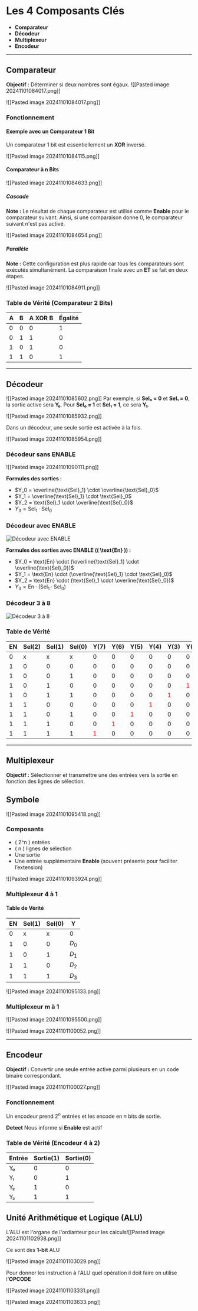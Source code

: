# Les 4 Composants Clés

- **Comparateur**
- **Décodeur**
- **Multiplexeur**
- **Encodeur**

---

## Comparateur

**Objectif :** Déterminer si deux nombres sont égaux.
![[Pasted image 20241101084017.png]]

![[Pasted image 20241101084017.png]]

### Fonctionnement

#### Exemple avec un Comparateur 1 Bit

Un comparateur 1 bit est essentiellement un **XOR** inversé.

![[Pasted image 20241101084115.png]]

#### Comparateur à n Bits

![[Pasted image 20241101084633.png]]

##### Cascade

**Note :** Le résultat de chaque comparateur est utilisé comme **Enable** pour le comparateur suivant. Ainsi, si une comparaison donne 0, le comparateur suivant n'est pas activé.

![[Pasted image 20241101084654.png]]

##### Parallèle

**Note :** Cette configuration est plus rapide car tous les comparateurs sont exécutés simultanément. La comparaison finale avec un **ET** se fait en deux étapes.

![[Pasted image 20241101084911.png]]

### Table de Vérité (Comparateur 2 Bits)

| A | B | A XOR B | Égalité |
|---|---|---------|---------|
| 0 | 0 |    0    |    1    |
| 0 | 1 |    1    |    0    |
| 1 | 0 |    1    |    0    |
| 1 | 1 |    0    |    1    |

---

## Décodeur

![[Pasted image 20241101085602.png]]
Par exemple, si **Sel₀ = 0** et **Sel₁ = 0**, la sortie active sera **Y₀**. Pour **Sel₀ = 1** et **Sel₁ = 1**, ce sera **Y₃**.

![[Pasted image 20241101085932.png]]

Dans un décodeur, une seule sortie est activée à la fois.

![[Pasted image 20241101085954.png]]

### Décodeur sans ENABLE

![[Pasted image 20241101090111.png]]

**Formules des sorties :**
- $Y_0 = \overline{\text{Sel}_1} \cdot \overline{\text{Sel}_0}$
- $Y_1 = \overline{\text{Sel}_1} \cdot \text{Sel}_0$
- $Y_2 = \text{Sel}_1 \cdot \overline{\text{Sel}_0}$
- $Y_3 = \text{Sel}_1 \cdot \text{Sel}_0$

### Décodeur avec ENABLE

![Décodeur avec ENABLE](Pasted_image_20241101090221.png)

**Formules des sorties avec ENABLE (\( \text{En} \)) :**
- $Y_0 = \text{En} \cdot (\overline{\text{Sel}_1} \cdot \overline{\text{Sel}_0})$
- $Y_1 = \text{En} \cdot (\overline{\text{Sel}_1} \cdot \text{Sel}_0)$
- $Y_2 = \text{En} \cdot (\text{Sel}_1 \cdot \overline{\text{Sel}_0})$
- $Y_3 = \text{En} \cdot (\text{Sel}_1 \cdot \text{Sel}_0)$

### Décodeur 3 à 8

![Décodeur 3 à 8](Pasted_image_20241101090805.png)

### Table de Vérité

| EN | Sel(2) | Sel(1) | Sel(0) | Y(7) | Y(6) | Y(5) | Y(4) | Y(3) | Y(2) | Y(1) | Y(0) |
|----|--------|--------|--------|------|------|------|------|------|------|------|------|
| 0  | x      | x      | x      | 0    | 0    | 0    | 0    | 0    | 0    | 0    | 0    |
| 1  | 0      | 0      | 0      | 0    | 0    | 0    | 0    | 0    | 0    | 0    | <span style="color:red">1</span> |
| 1  | 0      | 0      | 1      | 0    | 0    | 0    | 0    | 0    | 0    | <span style="color:red">1</span> | 0    |
| 1  | 0      | 1      | 0      | 0    | 0    | 0    | 0    | 0    | <span style="color:red">1</span> | 0    | 0    |
| 1  | 0      | 1      | 1      | 0    | 0    | 0    | 0    | <span style="color:red">1</span> | 0    | 0    | 0    |
| 1  | 1      | 0      | 0      | 0    | 0    | 0    | <span style="color:red">1</span> | 0    | 0    | 0    | 0    |
| 1  | 1      | 0      | 1      | 0    | 0    | <span style="color:red">1</span> | 0    | 0    | 0    | 0    | 0    |
| 1  | 1      | 1      | 0      | 0    | <span style="color:red">1</span> | 0    | 0    | 0    | 0    | 0    | 0    |
| 1  | 1      | 1      | 1      | <span style="color:red">1</span> | 0    | 0    | 0    | 0    | 0    | 0    | 0    |

---

## Multiplexeur

**Objectif :** Sélectionner et transmettre une des entrées vers la sortie en fonction des lignes de sélection.

## Symbole
![[Pasted image 20241101095418.png]]
### Composants

- \( 2^n \) entrées
- \( n \) lignes de sélection
- Une sortie
- Une entrée supplémentaire **Enable** (souvent présente pour faciliter l’extension)

![[Pasted image 20241101093924.png]]

### Multiplexeur 4 à 1

#### Table de Vérité

| EN  | Sel(1) | Sel(0) | Y     |
| --- | ------ | ------ | ----- |
| 0   | x      | x      | 0     |
| 1   | 0      | 0      | $D_0$ |
| 1   | 0      | 1      | $D_1$ |
| 1   | 1      | 0      | $D_2$ |
| 1   | 1      | 1      | $D_3$ |

![[Pasted image 20241101095133.png]]

### Multiplexeur m à 1
![[Pasted image 20241101095500.png]]

![[Pasted image 20241101100052.png]]

---

## Encodeur

**Objectif :** Convertir une seule entrée active parmi plusieurs en un code binaire correspondant.

![[Pasted image 20241101100027.png]]
### Fonctionnement

Un encodeur prend  $2^n$ entrées et les encode en $n$ bits de sortie.

**Detect** Nous informe si **Enable** est actif

### Table de Vérité (Encodeur 4 à 2)

| Entrée | Sortie(1) | Sortie(0) |
| ------ | --------- | --------- |
| Y₀     | 0         | 0         |
| Y₁     | 0         | 1         |
| Y₂     | 1         | 0         |
| Y₃     | 1         | 1         |


## Unité Arithmétique et Logique (ALU)

L'ALU est l'organe de l'ordianteur pour les calculs![[Pasted image 20241101102938.png]]

Ce sont des **1-bit** ALU

![[Pasted image 20241101103029.png]]

Pour donner les instruction à l'ALU quel opération il doit faire on utilise l'**OPCODE**

![[Pasted image 20241101103331.png]]

![[Pasted image 20241101103633.png]]

